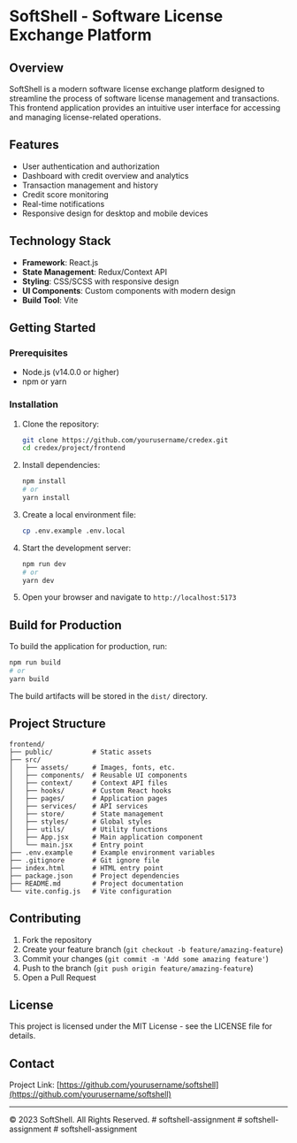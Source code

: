 # SoftShell - Software License Exchange Platform

## Overview

SoftShell is a modern software license exchange platform designed to streamline the process of software license management and transactions. This frontend application provides an intuitive user interface for accessing and managing license-related operations.

## Features

- User authentication and authorization
- Dashboard with credit overview and analytics
- Transaction management and history
- Credit score monitoring
- Real-time notifications
- Responsive design for desktop and mobile devices

## Technology Stack

- **Framework**: React.js
- **State Management**: Redux/Context API
- **Styling**: CSS/SCSS with responsive design
- **UI Components**: Custom components with modern design
- **Build Tool**: Vite

## Getting Started

### Prerequisites

- Node.js (v14.0.0 or higher)
- npm or yarn

### Installation

1. Clone the repository:
   ```bash
   git clone https://github.com/yourusername/credex.git
   cd credex/project/frontend
   ```

2. Install dependencies:
   ```bash
   npm install
   # or
   yarn install
   ```

3. Create a local environment file:
   ```bash
   cp .env.example .env.local
   ```

4. Start the development server:
   ```bash
   npm run dev
   # or
   yarn dev
   ```

5. Open your browser and navigate to `http://localhost:5173`

## Build for Production

To build the application for production, run:

```bash
npm run build
# or
yarn build
```

The build artifacts will be stored in the `dist/` directory.

## Project Structure

```
frontend/
├── public/          # Static assets
├── src/
│   ├── assets/      # Images, fonts, etc.
│   ├── components/  # Reusable UI components
│   ├── context/     # Context API files
│   ├── hooks/       # Custom React hooks
│   ├── pages/       # Application pages
│   ├── services/    # API services
│   ├── store/       # State management
│   ├── styles/      # Global styles
│   ├── utils/       # Utility functions
│   ├── App.jsx      # Main application component
│   └── main.jsx     # Entry point
├── .env.example     # Example environment variables
├── .gitignore       # Git ignore file
├── index.html       # HTML entry point
├── package.json     # Project dependencies
├── README.md        # Project documentation
└── vite.config.js   # Vite configuration
```

## Contributing

1. Fork the repository
2. Create your feature branch (`git checkout -b feature/amazing-feature`)
3. Commit your changes (`git commit -m 'Add some amazing feature'`)
4. Push to the branch (`git push origin feature/amazing-feature`)
5. Open a Pull Request

## License

This project is licensed under the MIT License - see the LICENSE file for details.

## Contact

Project Link: [https://github.com/yourusername/softshell](https://github.com/yourusername/softshell)

---

© 2023 SoftShell. All Rights Reserved.
#   s o f t s h e l l - a s s i g n m e n t  
 #   s o f t s h e l l - a s s i g n m e n t  
 #   s o f t s h e l l - a s s i g n m e n t  
 